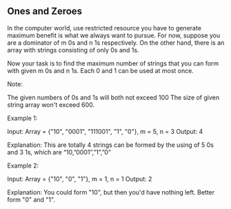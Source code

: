 Ones and Zeroes 
---

In the computer world, use restricted resource you have to generate maximum benefit is what we always want to pursue.
For now, suppose you are a dominator of m 0s and n 1s respectively. On the other hand, there is an array with strings consisting of only 0s and 1s.


Now your task is to find the maximum number of strings that you can form with given m 0s and n 1s. Each 0 and 1 can be used at most once.



Note:

The given numbers of 0s and 1s will both not exceed 100
The size of given string array won't exceed 600.



Example 1:

Input: Array = {"10", "0001", "111001", "1", "0"}, m = 5, n = 3
Output: 4

Explanation: This are totally 4 strings can be formed by the using of 5 0s and 3 1s, which are “10,”0001”,”1”,”0”



Example 2:

Input: Array = {"10", "0", "1"}, m = 1, n = 1
Output: 2

Explanation: You could form "10", but then you'd have nothing left. Better form "0" and "1".



